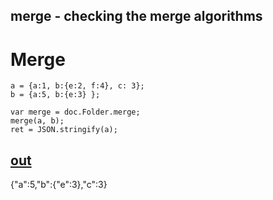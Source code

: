 merge - checking the merge algorithms
---
# Merge

    a = {a:1, b:{e:2, f:4}, c: 3};
    b = {a:5, b:{e:3} };

    var merge = doc.Folder.merge;
    merge(a, b);
    ret = JSON.stringify(a);


[out](# "save: |evil ")
---
{"a":5,"b":{"e":3},"c":3}
